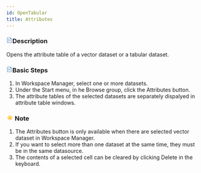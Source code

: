 ```yaml
---
id: OpenTabular
title: Attributes
---  
```



### ![](../../img/read.gif)Description

Opens the attribute table of a vector dataset or a tabular dataset.

### ![](../../img/read.gif)Basic Steps

  1. In Workspace Manager, select one or more datasets.
  2. Under the Start menu, in he Browse group, click the Attributes button.
  3. The attribute tables of the selected datasets are separately dispalyed in attribute table windows.

### ![](../../img/note.png)Note

  1. The Attributes button is only available when there are selected vector dataset in Workspace Manager.
  2. If you want to select more than one dataset at the same time, they must be in the same datasource.
  3. The contents of a selected cell can be cleared by clicking Delete in the keyboard.


